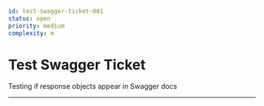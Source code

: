 ```yaml
id: test-swagger-ticket-001
status: open
priority: medium
complexity: m
```

# Test Swagger Ticket

Testing if response objects appear in Swagger docs

---
